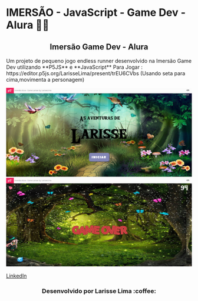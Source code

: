 
# IMERSÃO - JavaScript - Game Dev - Alura :woman_technologist:

<h2 align="center">Imersão Game Dev - Alura</h2>

<p> Um projeto de pequeno jogo endless runner desenvolvido na Imersão Game Dev utilizando  **P5JS** e **JavaScript** 
  Para Jogar : https://editor.p5js.org/LarisseLima/present/trEU6CVbs (Usando seta para cima,movimenta a personagem)
  
</p>

<img src="prints/print1.png">
<img src="prints/print2.png">


[ LinkedIn ](https://www.linkedin.com/in/larisselima/)


<h3 align="center">Desenvolvido por Larisse Lima :coffee: </h3>



